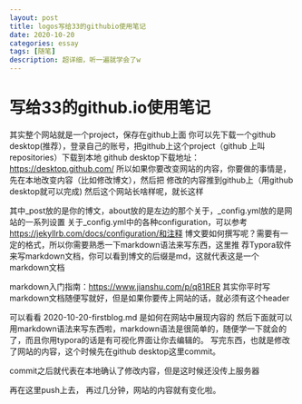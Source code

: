 ```yaml
---
layout: post
title: logos写给33的githubio使用笔记
date: 2020-10-20
categories: essay
tags: [随笔]
description: 超详细，听一遍就学会了w
---
```




# 写给33的github.io使用笔记  

其实整个网站就是一个project，保存在github上面
你可以先下载一个github desktop(推荐），登录自己的账号，把github上这个project（github
上叫repositories）下载到本地
github desktop下载地址：https://desktop.github.com/
所以如果你要改变网站的内容，你要做的事情是，先在本地改变内容（比如修改博文），然后把
修改的内容推到github上（用github desktop就可以完成)
然后这个网站长啥样呢，就长这样



其中_post放的是你的博文，about放的是左边的那个关于，_config.yml放的是网站的一系列设置
关于_config.yml中的各种configuration，可以参考
https://jekyllrb.com/docs/configuration/和注释
博文要如何撰写呢？需要有一定的格式，所以你需要熟悉一下markdown语法来写东西，这里推
荐Typora软件来写markdown文档，你可以看到博文的后缀是md，这就代表这是一个
markdown文档



markdown入门指南：https://www.jianshu.com/p/q81RER
其实你平时写markdown文档随便写就好，但是如果你要传上网站的话，就必须有这个header



可以看看 2020-10-20-firstblog.md 是如何在网站中展现内容的
然后下面就可以用markdown语法来写东西啦，markdown语法是很简单的，随便学一下就会的
了，而且你用typora的话是有可视化界面让你去编辑的。
写完东西，也就是修改了网站的内容，这个时候先在github desktop这里commit。



commit之后就代表在本地确认了修改内容，但是这时候还没传上服务器



再在这里push上去， 再过几分钟，网站的内容就有变化啦。  






